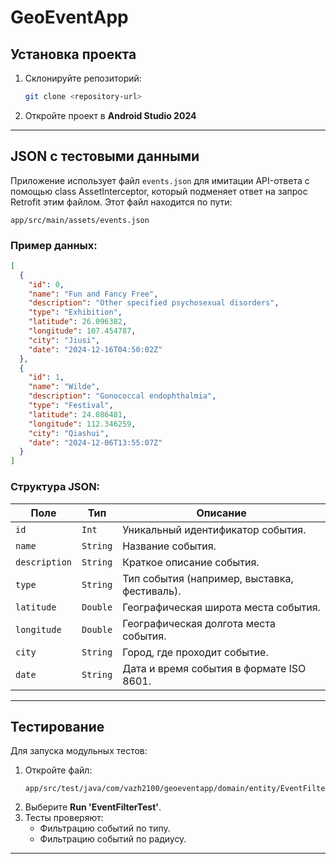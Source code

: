 # GeoEventApp

## Установка проекта
1. Склонируйте репозиторий:  
   ```bash
   git clone <repository-url>
   ```
2. Откройте проект в **Android Studio 2024**

---

## JSON с тестовыми данными

Приложение использует файл `events.json` для имитации API-ответа c помощью class AssetInterceptor, который подменяет ответ на запрос Retrofit этим файлом.
Этот файл находится по пути:  
```
app/src/main/assets/events.json
```

### Пример данных:
```json
[
  {
    "id": 0,
    "name": "Fun and Fancy Free",
    "description": "Other specified psychosexual disorders",
    "type": "Exhibition",
    "latitude": 26.096382,
    "longitude": 107.454787,
    "city": "Jiusi",
    "date": "2024-12-16T04:50:02Z"
  },
  {
    "id": 1,
    "name": "Wilde",
    "description": "Gonococcal endophthalmia",
    "type": "Festival",
    "latitude": 24.086481,
    "longitude": 112.346259,
    "city": "Qiashui",
    "date": "2024-12-06T13:55:07Z"
  }
]
```

### Структура JSON:
| Поле          | Тип          | Описание                               |
|---------------|--------------|----------------------------------------|
| `id`          | `Int`        | Уникальный идентификатор события.      |
| `name`        | `String`     | Название события.                      |
| `description` | `String`     | Краткое описание события.              |
| `type`        | `String`     | Тип события (например, выставка, фестиваль). |
| `latitude`    | `Double`     | Географическая широта места события.   |
| `longitude`   | `Double`     | Географическая долгота места события.  |
| `city`        | `String`     | Город, где проходит событие.           |
| `date`        | `String`     | Дата и время события в формате ISO 8601. |

---

## Тестирование
Для запуска модульных тестов:
1. Откройте файл:  
   ```
   app/src/test/java/com/vazh2100/geoeventapp/domain/entity/EventFilterTest.kt
   ```
2. Выберите **Run 'EventFilterTest'**.
3. Тесты проверяют:
   - Фильтрацию событий по типу.
   - Фильтрацию событий по радиусу.

---
